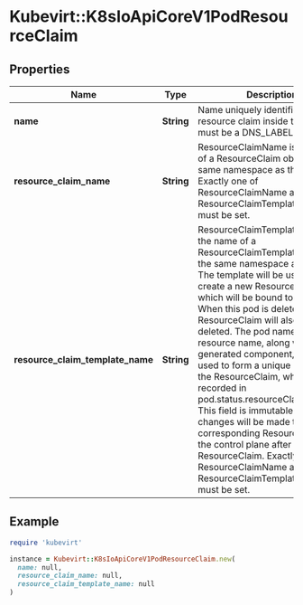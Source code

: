 # Kubevirt::K8sIoApiCoreV1PodResourceClaim

## Properties

| Name | Type | Description | Notes |
| ---- | ---- | ----------- | ----- |
| **name** | **String** | Name uniquely identifies this resource claim inside the pod. This must be a DNS_LABEL. | [default to &#39;&#39;] |
| **resource_claim_name** | **String** | ResourceClaimName is the name of a ResourceClaim object in the same namespace as this pod.  Exactly one of ResourceClaimName and ResourceClaimTemplateName must be set. | [optional] |
| **resource_claim_template_name** | **String** | ResourceClaimTemplateName is the name of a ResourceClaimTemplate object in the same namespace as this pod.  The template will be used to create a new ResourceClaim, which will be bound to this pod. When this pod is deleted, the ResourceClaim will also be deleted. The pod name and resource name, along with a generated component, will be used to form a unique name for the ResourceClaim, which will be recorded in pod.status.resourceClaimStatuses.  This field is immutable and no changes will be made to the corresponding ResourceClaim by the control plane after creating the ResourceClaim.  Exactly one of ResourceClaimName and ResourceClaimTemplateName must be set. | [optional] |

## Example

```ruby
require 'kubevirt'

instance = Kubevirt::K8sIoApiCoreV1PodResourceClaim.new(
  name: null,
  resource_claim_name: null,
  resource_claim_template_name: null
)
```

